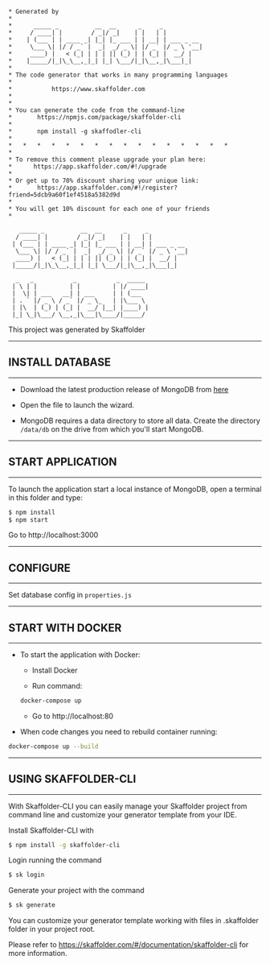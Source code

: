 ``` 
* Generated by
* 
*      _____ _          __  __      _     _
*     / ____| |        / _|/ _|    | |   | |
*    | (___ | | ____ _| |_| |_ ___ | | __| | ___ _ __
*     \___ \| |/ / _` |  _|  _/ _ \| |/ _` |/ _ \ '__|
*     ____) |   < (_| | | | || (_) | | (_| |  __/ |
*    |_____/|_|\_\__,_|_| |_| \___/|_|\__,_|\___|_|
*
* The code generator that works in many programming languages
*
*			https://www.skaffolder.com
*
*
* You can generate the code from the command-line
*       https://npmjs.com/package/skaffolder-cli
*
*       npm install -g skaffodler-cli
*
*   *   *   *   *   *   *   *   *   *   *   *   *   *   *   *
*
* To remove this comment please upgrade your plan here: 
*      https://app.skaffolder.com/#!/upgrade
*
* Or get up to 70% discount sharing your unique link:
*       https://app.skaffolder.com/#!/register?friend=5dcb9a60f1ef4518a5382d9d
*
* You will get 10% discount for each one of your friends
* 
```


```
   _____ _          __  __      _     _           
  / ____| |        / _|/ _|    | |   | |          
 | (___ | | ____ _| |_| |_ ___ | | __| | ___ _ __ 
  \___ \| |/ / _` |  _|  _/ _ \| |/ _` |/ _ \ '__|
  ____) |   < (_| | | | || (_) | | (_| |  __/ |   
 |_____/|_|\_\__,_|_| |_| \___/|_|\__,_|\___|_|   

  _   _           _           _  _____ 
 | \ | |         | |         | |/ ____|
 |  \| | ___   __| | ___     | | (___  
 | . ` |/ _ \ / _` |/ _ \_   | |\___ \ 
 | |\  | (_) | (_| |  __/ |__| |____) |
 |_| \_|\___/ \__,_|\___|\____/|_____/ 
```

This project was generated by Skaffolder

--------------
## INSTALL DATABASE
--------------

* Download the latest production release of MongoDB from [here](https://www.mongodb.com/download-center?_ga=2.123194891.1822248697.1522395660-2086062422.1522395660#production)

* Open the file to launch the wizard.

* MongoDB requires a data directory to store all data. Create the directory `/data/db` on the drive from which you'll start MongoDB.

--------------
## START APPLICATION
--------------

To launch the application start a local instance of MongoDB, open a terminal in this folder and type:
``` bash
$ npm install
$ npm start
```

Go to http://localhost:3000

--------------
## CONFIGURE
--------------

Set database config in `properties.js`

--------------
## START WITH DOCKER
--------------

* To start the application with Docker:

    * Install Docker

    * Run command:
    ``` bash
    docker-compose up
    ```
    * Go to http://localhost:80


* When code changes you need to rebuild container running:
``` bash
docker-compose up --build
```

--------------
## USING SKAFFOLDER-CLI
--------------

With Skaffolder-CLI you can easily manage your Skaffolder project from command line and customize your generator template from your IDE.

Install Skaffolder-CLI with
``` bash
$ npm install -g skaffolder-cli
```

Login running the command
``` bash
$ sk login
```

Generate your project with the command
``` bash
$ sk generate
```

You can customize your generator template working with files in .skaffolder folder in your project root.

Please refer to https://skaffolder.com/#/documentation/skaffolder-cli for more information.

